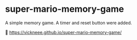 # super-mario-memory-game
A simple memory game. A timer and reset button were added. 

🔗 https://vickneee.github.io/super-mario-memory-game/

